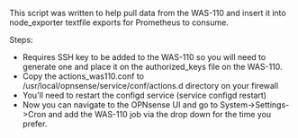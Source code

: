 This script was written to help pull data from the WAS-110 and insert it into node_exporter textfile exports for Prometheus to consume.

Steps:

* Requires SSH key to be added to the WAS-110 so you will need to generate one and place it on the authorized_keys file on the WAS-110.
* Copy the actions_was110.conf to /usr/local/opnsense/service/conf/actions.d directory on your firewall 
* You'll need to restart the configd service (service configd restart)
* Now you can navigate to the OPNsense UI and go to System->Settings->Cron and add the WAS-110 job via the drop down for the time you prefer.

